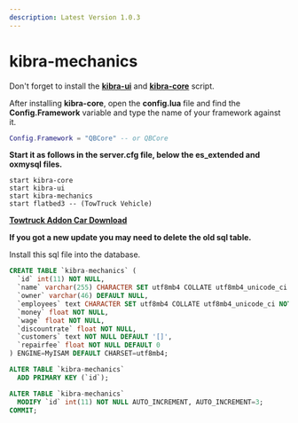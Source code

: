 ```yaml
---
description: Latest Version 1.0.3
---
```


# kibra-mechanics

Don't forget to install the [**kibra-ui**](https://github.com/kibradev/kibra-ui) and [**kibra-core**](https://github.com/kibradev/kibra-core) script.

After installing **kibra-core**, open the **config.lua** file and find the **Config.Framework** variable and type the name of your framework against it.

```lua
Config.Framework = "QBCore" -- or QBCore
```

**Start it as follows in the server.cfg file, below the es\_extended and oxmysql files.**

```
start kibra-core
start kibra-ui
start kibra-mechanics
start flatbed3 -- (TowTruck Vehicle)
```

****[**Towtruck Addon Car Download**](https://github.com/kibradev/kibra-mechanics-flatbed3)****

**If you got a new update you may need to delete the old sql table.**

Install this sql file into the database.

```sql
CREATE TABLE `kibra-mechanics` (
  `id` int(11) NOT NULL,
  `name` varchar(255) CHARACTER SET utf8mb4 COLLATE utf8mb4_unicode_ci NOT NULL,
  `owner` varchar(46) DEFAULT NULL,
  `employees` text CHARACTER SET utf8mb4 COLLATE utf8mb4_unicode_ci NOT NULL DEFAULT '[]',
  `money` float NOT NULL,
  `wage` float NOT NULL,
  `discountrate` float NOT NULL,
  `customers` text NOT NULL DEFAULT '[]',
  `repairfee` float NOT NULL DEFAULT 0
) ENGINE=MyISAM DEFAULT CHARSET=utf8mb4;

ALTER TABLE `kibra-mechanics`
  ADD PRIMARY KEY (`id`);

ALTER TABLE `kibra-mechanics`
  MODIFY `id` int(11) NOT NULL AUTO_INCREMENT, AUTO_INCREMENT=3;
COMMIT;
```
